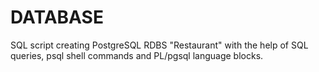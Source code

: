 # DATABASE
SQL script creating PostgreSQL RDBS "Restaurant" with the help of SQL queries, psql shell commands and PL/pgsql language blocks.
